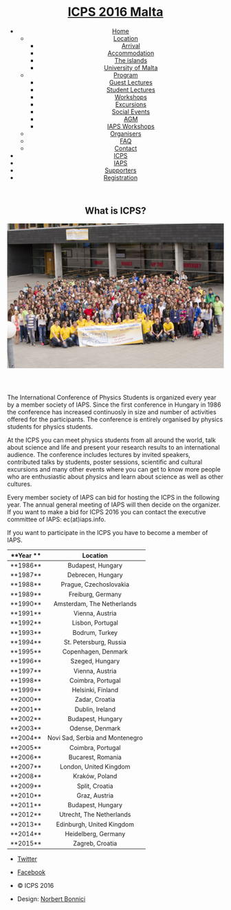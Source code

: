 <header id="header" class="skel-layers-fixed">

# [ICPS 2016 <span>Malta</span>](index.html)

<nav id="nav">

*   [Home](index.html)
    *   [Location](location/index.html)
        *   [Arrival](location/arrival.html)
        *   [Accommodation](location/accommodation.html)
        *   [The islands](location/malta.html)
        *   [University of Malta](location/uom.html)
    *   [Program](program/index.html)
        *   [Guest Lectures](program/guests.html)
        *   [Student Lectures](program/students.html)
        *   [Workshops](program/workshops.html)
        *   [Excursions](program/excursions.html)
        *   [Social Events](program/events.html)
        *   [AGM](program/agm.html)
        *   [IAPS Workshops](program/iaps.html)
    *   [Organisers](organisers.html)
    *   [FAQ](faq.html)
    *   [Contact](contact.html)
*   [ICPS](icps.html)
*   [IAPS](iaps.html)
*   [Supporters](supporters.html)
*   [Registration](registration.html)

</nav>

</header>

<article id="main">

<section class="wrapper style1 container">

<div class="content">

<section>

<header>

## What is ICPS?

<a class="image featured">![](images/icps2014.jpg)</a></header>

The International Conference of Physics Students is organized every year by a member society of IAPS. Since the first conference in Hungary in 1986 the conference has increased continuosly in size and number of activities offered for the participants. The conference is entirely organised by physics students for physics students.

At the ICPS you can meet physics students from all around the world, talk about science and life and present your research results to an international audience. The conference includes lectures by invited speakers, contributed talks by students, poster sessions, scientific and cultural excursions and many other events where you can get to know more people who are enthusiastic about physics and learn about science as well as other cultures.

Every member society of IAPS can bid for hosting the ICPS in the following year. The annual general meeting of IAPS will then decide on the organizer. If you want to make a bid for ICPS 2016 you can contact the executive committee of IAPS: ec(at)iaps.info.

If you want to participate in the ICPS you have to become a member of IAPS.

</section>

</div>

</section>

<section class="wrapper style1 container special">

<div style="text-align:center">

<table class="contenttable">

<thead>

<tr>

<th scope="col">**Year  
**</th>

<th scope="col">Location</th>

</tr>

</thead>

<tbody>

<tr>

<td>**1986**</td>

<td>Budapest, Hungary</td>

</tr>

<tr>

<td>**1987**</td>

<td>Debrecen, Hungary</td>

</tr>

<tr>

<td>**1988**</td>

<td>Prague, Czechoslovakia</td>

</tr>

<tr>

<td>**1989**</td>

<td>Freiburg, Germany</td>

</tr>

<tr>

<td>**1990**</td>

<td>Amsterdam, The Netherlands</td>

</tr>

<tr>

<td>**1991**</td>

<td>Vienna, Austria</td>

</tr>

<tr>

<td>**1992**</td>

<td>Lisbon, Portugal</td>

</tr>

<tr>

<td>**1993**</td>

<td>Bodrum, Turkey</td>

</tr>

<tr>

<td>**1994**</td>

<td>St. Petersburg, Russia</td>

</tr>

<tr>

<td>**1995**</td>

<td>Copenhagen, Denmark</td>

</tr>

<tr>

<td>**1996**</td>

<td>Szeged, Hungary</td>

</tr>

<tr>

<td>**1997**</td>

<td>Vienna, Austria</td>

</tr>

<tr>

<td>**1998**</td>

<td>Coimbra, Portugal</td>

</tr>

<tr>

<td>**1999**</td>

<td>Helsinki, Finland</td>

</tr>

<tr>

<td>**2000**</td>

<td>Zadar, Croatia</td>

</tr>

<tr>

<td>**2001**</td>

<td>Dublin, Ireland</td>

</tr>

<tr>

<td>**2002**</td>

<td>Budapest, Hungary</td>

</tr>

<tr>

<td>**2003**</td>

<td>Odense, Denmark</td>

</tr>

<tr>

<td>**2004**</td>

<td>Novi Sad, Serbia and Montenegro</td>

</tr>

<tr>

<td>**2005**</td>

<td>Coimbra, Portugal</td>

</tr>

<tr>

<td>**2006**</td>

<td>Bucarest, Romania</td>

</tr>

<tr>

<td>**2007**</td>

<td>London, United Kingdom</td>

</tr>

<tr>

<td>**2008**</td>

<td>Kraków, Poland</td>

</tr>

<tr>

<td>**2009**</td>

<td>Split, Croatia</td>

</tr>

<tr>

<td>**2010**</td>

<td>Graz, Austria</td>

</tr>

<tr>

<td>**2011**</td>

<td>Budapest, Hungary</td>

</tr>

<tr>

<td>**2012**</td>

<td>Utrecht, The Netherlands</td>

</tr>

<tr>

<td>**2013**</td>

<td>Edinburgh, United Kingdom</td>

</tr>

<tr>

<td>**2014**</td>

<td>Heidelberg, Germany</td>

</tr>

<tr>

<td>**2015**</td>

<td>Zagreb, Croatia</td>

</tr>

</tbody>

</table>

</div>

</section>

</article>

<footer id="footer">

*   [<span class="label">Twitter</span>](https://twitter.com/icps2016)
*   [<span class="label">Facebook</span>](https://facebook.com/icps2016)

*   © ICPS 2016
*   Design: [Norbert Bonnici](http://norbert.bonnici.co)

</footer>